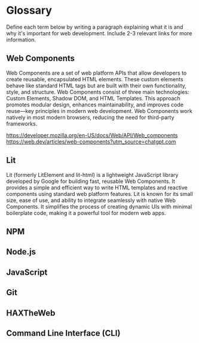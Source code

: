 # Glossary

Define each term below by writing a paragraph explaining what it is and why it's important for web development. Include 2-3 relevant links for more information.

## Web Components

Web Components are a set of web platform APIs that allow developers to create reusable, encapsulated HTML elements. These custom elements behave like standard HTML tags but are built with their own functionality, style, and structure. Web Components consist of three main technologies: Custom Elements, Shadow DOM, and HTML Templates. This approach promotes modular design, enhances maintainability, and improves code reuse—key principles in modern web development. Web Components work natively in most modern browsers, reducing the need for third-party frameworks.

https://developer.mozilla.org/en-US/docs/Web/API/Web_components 
https://web.dev/articles/web-components?utm_source=chatgpt.com

## Lit

Lit (formerly LitElement and lit-html) is a lightweight JavaScript library developed by Google for building fast, reusable Web Components. It provides a simple and efficient way to write HTML templates and reactive components using standard web platform features. Lit is known for its small size, ease of use, and ability to integrate seamlessly with native Web Components. It simplifies the process of creating dynamic UIs with minimal boilerplate code, making it a powerful tool for modern web apps.

## NPM


## Node.js


## JavaScript


## Git


## HAXTheWeb


## Command Line Interface (CLI)
